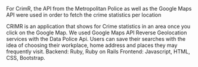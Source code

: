 For CrimR, the API from the Metropolitan Police as well as the Google Maps API were used in order to fetch the crime statistics per location

CRIMR is an application that shows for Crime statistics in an area once you click on the Google Map. We used Google Maps API Reverse Geolocation services with the Data Police Api. Users can save their searches with the idea of choosing their workplace, home address and places they may frequently visit.
Backend: Ruby, Ruby on Rails
Frontend: Javascript, HTML, CSS, Bootstrap.
